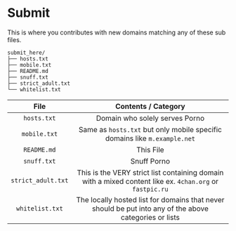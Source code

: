# Submit

This is where you contributes with new domains matching any of these sub
files.

```
submit_here/
├── hosts.txt
├── mobile.txt
├── README.md
├── snuff.txt
├── strict_adult.txt
└── whitelist.txt
```


| File | Contents / Category |
| :---: | :----------------: |
| `hosts.txt` | Domain who solely serves Porno |
| `mobile.txt` | Same as `hosts.txt` but only mobile specific domains like `m.example.net` |
| `README.md` | This File |
| `snuff.txt` | Snuff Porno |
| `strict_adult.txt` | This is the VERY strict list containing domain with a mixed content like ex. `4chan.org` or `fastpic.ru` |
| `whitelist.txt` | The locally hosted list for domains that never should be put into any of the above categories or lists |
